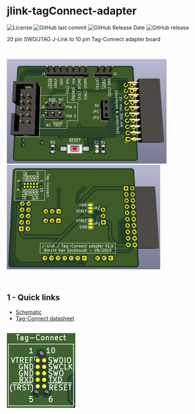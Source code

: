 # jlink-tagConnect-adapter

![License](https://img.shields.io/badge/license-GNU%20GPL%20v3.0-blue.svg)
![GitHub last commit](https://img.shields.io/github/last-commit/Fescron/jlink-tagConnect-adapter.svg)
![GitHub Release Date](https://img.shields.io/github/release-date/Fescron/jlink-tagConnect-adapter.svg)
![GitHub release](https://img.shields.io/github/release/Fescron/jlink-tagConnect-adapter.svg)

20 pin SWD/JTAG J-Link to 10 pin Tag-Connect adapter board

<br/>

<img src="documentation/3D-render-front.png" height="280" alt="Front"> <img src="documentation/3D-render-back.png" height="280" alt="Back">

<br/>

## 1 - Quick links

- [Schematic](documentation/jlink-tagConnect-adapter.pdf)
- [Tag-Connect datasheet](documentation/TC2050-IDC-Datasheet.pdf)

<br/>

<img src="documentation/Tag-Connect-pinout.png" height="200" alt="Tag-Connect pinout">
